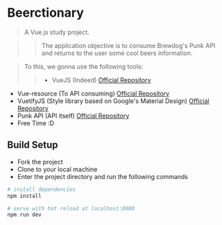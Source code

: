# Beerctionary

> A Vue.js study project.

>> The application objective is to consume Brewdog's Punk API and returns to the user some cool beers information.

> To this, we gonna use the following tools:
>> * VueJS (Indeed) [Official Repository](https://github.com/vuejs/vue)
* Vue-resource (To API consuming) [Official Repository](https://github.com/pagekit/vue-resource)
* VuetifyJS (Style library based on Google's Material Design) [Official Repository](https://github.com/vuetifyjs/vuetify)
* Punk API (API itself) [Official Repository](https://github.com/samjbmason/punkapi-db)
* Free Time :D

## Build Setup

* Fork the project
* Clone to your local machine
* Enter the project directory and run the following commands

``` bash
# install dependencies
npm install

# serve with hot reload at localhost:8080
npm run dev
```

